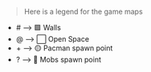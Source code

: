 
> Here is a legend for the game maps

- \#   -->  🟪 Walls 
- @    -->  ⬜ Open Space 
- \+   -->  🟡 Pacman spawn point 
- ?    -->  🔴 Mobs spawn point 


